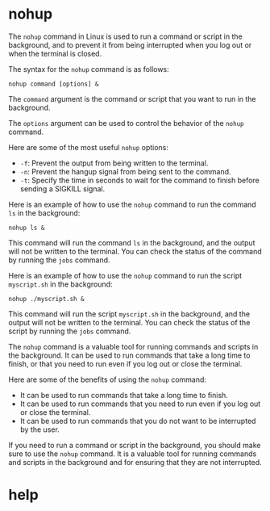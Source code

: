 # nohup

The `nohup` command in Linux is used to run a command or script in the background, and to prevent it from being interrupted when you log out or when the terminal is closed.

The syntax for the `nohup` command is as follows:

```
nohup command [options] &
```

The `command` argument is the command or script that you want to run in the background.

The `options` argument can be used to control the behavior of the `nohup` command.

Here are some of the most useful `nohup` options:

* `-f`: Prevent the output from being written to the terminal.
* `-n`: Prevent the hangup signal from being sent to the command.
* `-t`: Specify the time in seconds to wait for the command to finish before sending a SIGKILL signal.

Here is an example of how to use the `nohup` command to run the command `ls` in the background:

```
nohup ls &
```

This command will run the command `ls` in the background, and the output will not be written to the terminal. You can check the status of the command by running the `jobs` command.

Here is an example of how to use the `nohup` command to run the script `myscript.sh` in the background:

```
nohup ./myscript.sh &
```

This command will run the script `myscript.sh` in the background, and the output will not be written to the terminal. You can check the status of the script by running the `jobs` command.

The `nohup` command is a valuable tool for running commands and scripts in the background. It can be used to run commands that take a long time to finish, or that you need to run even if you log out or close the terminal.

Here are some of the benefits of using the `nohup` command:

* It can be used to run commands that take a long time to finish.
* It can be used to run commands that you need to run even if you log out or close the terminal.
* It can be used to run commands that you do not want to be interrupted by the user.

If you need to run a command or script in the background, you should make sure to use the `nohup` command. It is a valuable tool for running commands and scripts in the background and for ensuring that they are not interrupted.




# help 

```

```
